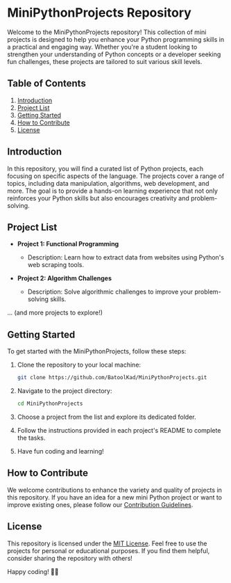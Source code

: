 # MiniPythonProjects Repository

Welcome to the MiniPythonProjects repository! This collection of mini projects is designed to help you enhance your Python programming skills in a practical and engaging way. Whether you're a student looking to strengthen your understanding of Python concepts or a developer seeking fun challenges, these projects are tailored to suit various skill levels.

## Table of Contents

1. [Introduction](#introduction)
2. [Project List](#project-list)
3. [Getting Started](#getting-started)
4. [How to Contribute](#how-to-contribute)
5. [License](#license)

## Introduction

In this repository, you will find a curated list of Python projects, each focusing on specific aspects of the language. The projects cover a range of topics, including data manipulation, algorithms, web development, and more. The goal is to provide a hands-on learning experience that not only reinforces your Python skills but also encourages creativity and problem-solving.

## Project List


- **Project 1: Functional Programming**
  - Description: Learn how to extract data from websites using Python's web scraping tools.

- **Project 2: Algorithm Challenges**
  - Description: Solve algorithmic challenges to improve your problem-solving skills.


... (and more projects to explore!)

## Getting Started

To get started with the MiniPythonProjects, follow these steps:

1. Clone the repository to your local machine:

   ```bash
   git clone https://github.com/BatoolKad/MiniPythonProjects.git
   ```

2. Navigate to the project directory:

   ```bash
   cd MiniPythonProjects
   ```

3. Choose a project from the list and explore its dedicated folder.

4. Follow the instructions provided in each project's README to complete the tasks.

5. Have fun coding and learning!

## How to Contribute

We welcome contributions to enhance the variety and quality of projects in this repository. If you have an idea for a new mini Python project or want to improve existing ones, please follow our [Contribution Guidelines](CONTRIBUTING.md).

## License

This repository is licensed under the [MIT License](LICENSE). Feel free to use the projects for personal or educational purposes. If you find them helpful, consider sharing the repository with others!

Happy coding! 🐍✨
